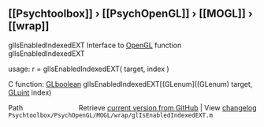 ## [[Psychtoolbox]] &#8250; [[PsychOpenGL]] &#8250; [[MOGL]] &#8250; [[wrap]]

glIsEnabledIndexedEXT  Interface to [OpenGL](OpenGL) function glIsEnabledIndexedEXT  
  
usage:  r = glIsEnabledIndexedEXT( target, index )  
  
C function:  [GLboolean](GLboolean) glIsEnabledIndexedEXT[(GLenum]((GLenum) target, [GLuint](GLuint) index)  




<div class="code_header" style="text-align:right;">
  <span style="float:left;">Path&nbsp;&nbsp;</span> <span class="counter">Retrieve <a href=
  "https://raw.github.com/Psychtoolbox-3/Psychtoolbox-3/beta/Psychtoolbox/PsychOpenGL/MOGL/wrap/glIsEnabledIndexedEXT.m">current version from GitHub</a> | View <a href=
  "https://github.com/Psychtoolbox-3/Psychtoolbox-3/commits/beta/Psychtoolbox/PsychOpenGL/MOGL/wrap/glIsEnabledIndexedEXT.m">changelog</a></span>
</div>
<div class="code">
  <code>Psychtoolbox/PsychOpenGL/MOGL/wrap/glIsEnabledIndexedEXT.m</code>
</div>

